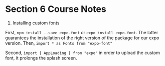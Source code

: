 # Section 6 Course Notes

1. Installing custom fonts

First, `npm install --save expo-font` or `expo install expo-font`. The latter guarantees the installation of the right version of the package for our expo version. Then,
`import * as Fonts from "expo-font"`

Second, `import { AppLoading } from "expo"` in order to upload the custom font, it prolongs the splash screen.
